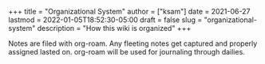 +++
title = "Organizational System"
author = ["ksam"]
date = 2021-06-27
lastmod = 2022-01-05T18:52:30-05:00
draft = false
slug = "organizational-system"
description = "How this wiki is organized"
+++

Notes are filed with org-roam. Any fleeting notes get captured and properly assigned lasted on. org-roam will be used for journaling through dailies.
